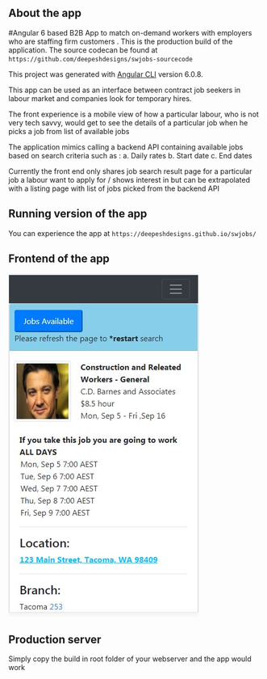 ## About the app
#Angular 6 based B2B App to match on-demand workers with employers who are staffing firm customers . This is the production build  of the application. The  source codecan be found at 
`https://github.com/deepeshdesigns/swjobs-sourcecode`

This project was generated with [Angular CLI](https://github.com/angular/angular-cli) version 6.0.8.

This app can be used as an interface between contract job seekers in labour market and companies look for temporary hires. 

The front experience is a mobile view of how a particular labour, who is not very tech savvy, would get to see the details of a particular job when he picks a job from list of available jobs

The application mimics calling a backend API containing available jobs based on search criteria such as :
a. Daily rates
b. Start date
c. End dates

Currently the front end only shares job search result page for a particular job a labour want to apply for / shows interest in but can be extrapolated with a listing page with list of jobs picked from the backend API

## Running version of the app
You can experience the app at `https://deepeshdesigns.github.io/swjobs/`

## Frontend of the app
![Screenshot](Frontend.JPG)


## Production server
Simply copy the build in root folder of your webserver and the app would work 

